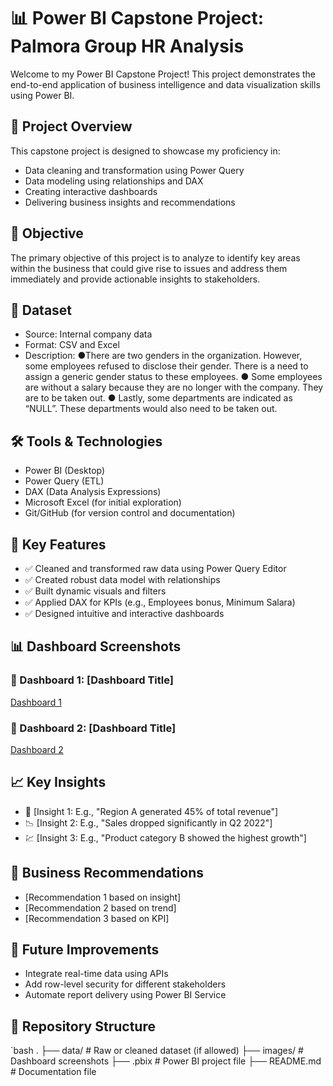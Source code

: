 # 📊 Power BI Capstone Project: Palmora Group HR Analysis

Welcome to my Power BI Capstone Project! This project demonstrates the end-to-end application of business intelligence and data visualization skills using Power BI.

## 📁 Project Overview

This capstone project is designed to showcase my proficiency in:
- Data cleaning and transformation using Power Query
- Data modeling using relationships and DAX
- Creating interactive dashboards
- Delivering business insights and recommendations

## 🎯 Objective

The primary objective of this project is to analyze to identify key areas within the business that could give rise to issues and address them immediately and provide actionable insights to stakeholders.

## 📂 Dataset

- Source: Internal company data
- Format: CSV and Excel
- Description:
  ●There are two genders in the organization. However, some employees refused to disclose their gender. There is a need to assign a generic gender status to these employees.
  ● Some employees are without a salary because they are no longer with the company. They are to be taken out.
  ● Lastly, some departments are indicated as “NULL”. These departments would also need to be taken out.

## 🛠️ Tools & Technologies

- Power BI (Desktop)
- Power Query (ETL)
- DAX (Data Analysis Expressions)
- Microsoft Excel (for initial exploration)
- Git/GitHub (for version control and documentation)

## 📌 Key Features

- ✅ Cleaned and transformed raw data using Power Query Editor
- ✅ Created robust data model with relationships
- ✅ Built dynamic visuals and filters
- ✅ Applied DAX for KPIs (e.g., Employees bonus, Minimum Salara)
- ✅ Designed intuitive and interactive dashboards

## 📊 Dashboard Screenshots

### 📍 Dashboard 1: [Dashboard Title]
[Dashboard 1](https://github.com/user-attachments/assets/ac213617-63d7-4d5b-b4ce-3bb02a181e5c)

### 📍 Dashboard 2: [Dashboard Title]
[Dashboard 2](https://github.com/user-attachments/assets/2dde937d-b7dd-4cf7-9837-0476c71b212e)


## 📈 Key Insights

- 🧠 [Insight 1: E.g., "Region A generated 45% of total revenue"]
- 📉 [Insight 2: E.g., "Sales dropped significantly in Q2 2022"]
- 💹 [Insight 3: E.g., "Product category B showed the highest growth"]

## 📌 Business Recommendations

- [Recommendation 1 based on insight]
- [Recommendation 2 based on trend]
- [Recommendation 3 based on KPI]

## 🔄 Future Improvements

- Integrate real-time data using APIs
- Add row-level security for different stakeholders
- Automate report delivery using Power BI Service

## 📁 Repository Structure

`bash
.
├── data/               # Raw or cleaned dataset (if allowed)
├── images/             # Dashboard screenshots
├── .pbix               # Power BI project file
├── README.md           # Documentation file
